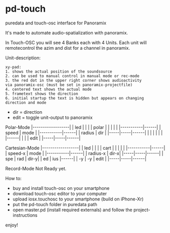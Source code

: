 # pd-touch
puredata and touch-osc interface for Panoramix

It's made to automate audio-spatialization with panoramix. 

In Touch-OSC you will see 4 Banks each with 4 Units. Each 
unit will remotecontrol the azim and dist for a channel in 
panoramix.

Unit-description:

	xy-pad:
	1. shows the actual position of the soundsource
	2. can be used to manual control in manual mode or rec-mode
	3. the red dot in the upper right corner shows audioactivity 
	via panoramix-osc (must be set in panoramix-projectfile)
	4. centered text shows the actual mode
	5. frametext shows the direction
	6. initial startup the text is hidden but appears on changing 
	direction and mode

- dir = direction
- edit = toggle unit-output to panoramix

Polar-Mode
|------------------|
|              led |
|                  |
|      polar       |
|                  |
|                  |
|-----------|------|
| speed     | mode |
|-----------|------|
| radius    | dir  |
|-----|-----|------|
|     |     |      |
|     |     |------|
|     |     | edit |
|-----|-----|------|

Cartesian-Mode
|------------------|
|              led |
|                  |
|      cart        |
|                  |
|                  |
|-----------|------|
| speed-x   | mode |
|-----------|------|
| radius-x  | dir-x|
|-----|-----|------|
| spe | rad | dir-y|
| ed  | ius |------|
| -y  | -y  | edit |
|-----|-----|------|

Record-Mode
Not Ready yet.

How to:
- buy and install touch-osc on your smartphone
- download touch-osc editor to your computer
- upload iosx.touchosc to your smartphone (build on iPhone-Xr)
- put the pd-touch folder in puredata path
- open master.pd (install required externals) and follow the 
project-instructions

enjoy!

